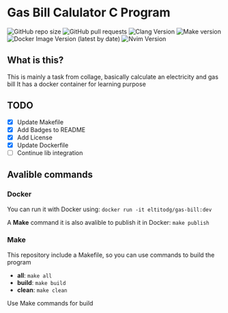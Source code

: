 # Gas Bill Calulator C Program
![GitHub repo size](https://img.shields.io/github/repo-size/ElTitoDG/gas-bill) ![GitHub pull requests](https://img.shields.io/github/issues-pr-raw/ElTitoDG/gas-bill) ![Clang Version](https://img.shields.io/badge/Clang-13.0.1-brightgreen) ![Make version](https://img.shields.io/badge/Make-4.3-blue)
![Docker Image Version (latest by date)](https://img.shields.io/docker/v/eltitodg/gas-bill) ![Nvim Version](https://img.shields.io/badge/Nvim-AstroVim-informational)
## What is this?

This is mainly a task from collage, basically calculate an electricity and gas bill
It has a docker container for learning purpose

## TODO

- [x] Update Makefile
- [x] Add Badges to README
- [x] Add License
- [x] Update Dockerfile
- [ ] Continue lib integration

## Avalible commands 

### Docker
You can run it with Docker using: 
`docker run -it eltitodg/gas-bill:dev`

A **Make** command it is also avalible to publish it in Docker: 
`make publish` 

### Make 
This repository include a Makefile, so you can use commands to build the program 
- **all**: `make all`  
- **build**: `make build`  
- **clean**: `make clean`  


Use Make commands for build 
